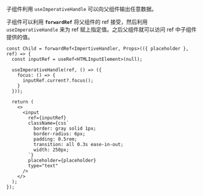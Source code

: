 子组件利用 `useImperativeHandle` 可以向父组件输出任意数据。

子组件可以利用 **`forwardRef`** 将父组件的 ref 接受，然后利用 `useImperativeHandle` 来为 ref 赋上指定值。之后父组件就可以访问 ref 中子组件提供的值。

```tsx
const Child = forwardRef<ImpertiveHandler, Props>(({ placeholder }, ref) => {
  const inputRef = useRef<HTMLInputElement>(null);

  useImperativeHandle(ref, () => ({
    focus: () => {
      inputRef.current?.focus();
    }
  }));

  return (
    <>
      <input
        ref={inputRef}
        className={css`
          border: gray solid 1px;
          border-radius: 6px;
          padding: 0.5rem;
          transition: all 0.3s ease-in-out;
          width: 250px;
        `}
        placeholder={placeholder}
        type="text"
      />
    </>
  );
});
```